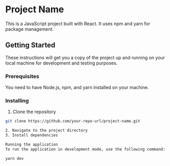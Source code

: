 # Project Name

This is a JavaScript project built with React. It uses npm and yarn for package management.

## Getting Started

These instructions will get you a copy of the project up and running on your local machine for development and testing purposes.

### Prerequisites

You need to have Node.js, npm, and yarn installed on your machine.


### Installing

1. Clone the repository
```sh
git clone https://github.com/your-repo-url/project-name.git

2. Navigate to the project directory
3. Install dependencies

Running the application
To run the application in development mode, use the following command:

yarn dev